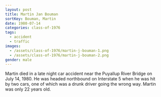 ```yaml
---
layout: post
title: Martin Jan Bouman
sortKey: Bouman, Martin
date: 1980-07-14
categories: class-of-1976
tags:
  - accident
  - traffic
images:
  - /assets/class-of-1976/martin-j-bouman-1.png
  - /assets/class-of-1976/martin-j-bouman-2.png
gender: male
---
```

Martin died in a late night car accident near the Puyallup River Bridge on July 14, 1980.  He was headed northbound on Interstate 5 when he was hit by two cars, one of which was a drunk driver going the wrong way.  Martin was only 22 years old.
